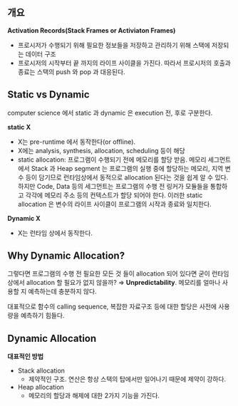 ## 개요

**Activation Records(Stack Frames or Activiaton Frames)**

- 프로시저가 수행되기 위해 필요한 정보들을 저장하고 관리하기 위해 스택에 저장되는 데이터 구조
- 프로시저의 시작부터 끝 까지의 라이프 사이클을 가진다. 따라서 프로시저의 호출과 종료는 스택의 push 와 pop 과 대응된다.



## Static vs Dynamic

computer science 에서 static 과 dynamic 은  execution 전, 후로 구분한다.

**static X**

- X는 pre-runtime 에서 동작한다(or offline).
- X에는 analysis, synthesis, allocation, scheduling 등이 해당
- static allocation: 프로그램이 수행되기 전에 메모리를 할당 받음. 메모리 세그먼트에서 Stack 과 Heap segment 는 프로그램의 실행 중에 할당하는 메모리, 지역 변수 등이 담기므로 런타임상에서 동적으로 allocation 된다는 것을 쉽게 알 수 있다. 하지만 Code, Data 등의 세그먼트는 프로그램의 수행 전 링커가 모듈들을 통합하고 각각에 메모리 주소 등의 컨텍스트가 할당 되어야 한다. 이러한 static allocation 은 변수의 라이프 사이클이 프로그램의 시작과 종료와 일치한다.

**Dynamic X**

- X는 런타임 상에서 동작한다.



## Why Dynamic Allocation?

그렇다면 프로그램의 수행 전 필요한 모든 것 들이 allocation 되어 있다면 굳이 런타임상에서 allocation 할 필요가 없지 않을까? ⇒ **Unpredictability**. 메모리를 얼마나 사용할 지 예측하는데 충분하지 않다.

대표적으로 함수의 calling sequence, 복잡한 자료구조 등에 대한 할당은 사전에 사용량을 예측하기 힘들다.



## Dynamic Allocation

**대표적인 방법**

- Stack allocation
  - 제약적인 구조. 연산은 항상 스택의 탑에서만 일어나기 때문에 제약이 강하다.
- Heap allocation
  - 메모리의 할당과 해제에 대한 2가지 기능을 가진다.